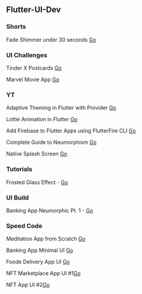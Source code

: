 ## Flutter-UI-Dev

### Shorts

Fade Shimmer under 30 seconds [Go](./fade-shimmer-30s)

### UI Challenges

Tinder X Postcards [Go](./ui-challenges/tinder-x-postcard/)

Marvel Movie App [Go](./ui-challenges/marvel-movie-app/)

### YT

Adaptive Theming in Flutter with Provider
[Go](./adaptive-theming-in-flutter)

Lottie Animation in Flutter
[Go](./lottie-animation)

Add Firebase to Flutter Apps using FlutterFire CLI
[Go](./add-firebase-to-flutter)

Complete Guide to Neumorphism
[Go](./neumorphism-guide)

Native Splash Screen
[Go](./native-splash-screen)

### Tutorials

Frosted Glass Effect - [Go](./tutorials/frosted_glass_effect.dart)

### UI Build

Banking App Neumorphic Pt. 1 - [Go](./ui-build/)

### Speed Code

Meditation App from Scratch [Go](./speed-code/meditation-app/)

Banking App Minimal UI [Go](./speed-code/banking-app/)

Foode Delivery App UI [Go](./speed-code/food-delivery-app/)

NFT Marketplace App UI #1[Go](./speed-code/nft-marketplace-ui/)

NFT App UI #2[Go](./speed-code/nft-app/)
